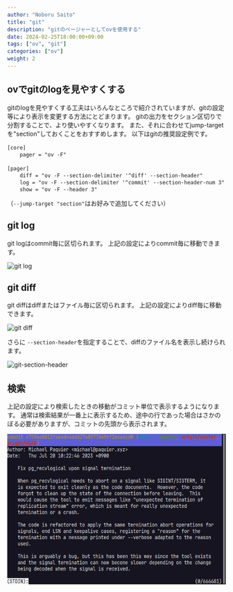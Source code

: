 ```yaml
---
author: "Noboru Saito"
title: "git"
description: "gitのページャーとしてovを使用する"
date: 2024-02-25T18:00:00+09:00
tags: ["ov", "git"]
categories: ["ov"]
weight: 2
---
```


## ovでgitのlogを見やすくする

gitのlogを見やすくする工夫はいろんなところで紹介されていますが、gitの設定等により表示を変更する方法にとどまります。
gitの出力をセクション区切りで分割することで、より使いやすくなります。
また、それに合わせてjump-targetを"section"しておくことをおすすめします。
以下はgitの推奨設定例です。

```config
[core]
    pager = "ov -F"

[pager]
    diff = "ov -F --section-delimiter '^diff' --section-header"
    log = "ov -F --section-delimiter '^commit' --section-header-num 3"
    show = "ov -F --header 3"
```

（`--jump-target "section"`はお好みで追加してください）

## git log

git logはcommit毎に区切られます。
上記の設定によりcommit毎に移動できます。

![git log](/ov/ov-git-log.gif)

## git diff

git diffはdiffまたはファイル毎に区切られます。
上記の設定によりdiff毎に移動できます。

![git diff](/ov/ov-git-diff.gif)

さらに `--section-header`を指定することで、diffのファイル名を表示し続けられます。

![git-section-header](/ov/ov-git-section-header.gif)

## 検索

上記の設定により検索したときの移動がコミット単位で表示するようになります。
通常は検索結果が一番上に表示するため、途中の行であった場合はさかのぼる必要がありますが、コミットの先頭から表示されます。

![git-jump-section](/blog/ov-jump-section.gif)
